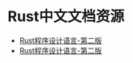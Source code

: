 # Rust中文文档资源

* [Rust程序设计语言-第二版](https://kaisery.github.io/trpl-zh-cn/foreword.html)
* [Rust程序设计语言-第二版](http://rustdoc.saigao.fun/SUMMARY.html)
